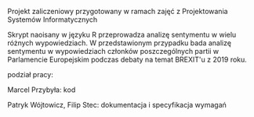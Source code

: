 Projekt zaliczeniowy przygotowany w ramach zajęć z Projektowania Systemów Informatycznych

Skrypt naoisany w języku R przeprowadza analizę sentymentu w wielu różnych wypowiedziach.
W przedstawionym przypadku bada analizę sentymentu w wypowiedziach członków poszczególnych partii w Parlamencie Europejskim podczas debaty na temat BREXIT'u z 2019 roku.

podział pracy:

Marcel Przybyła: kod

Patryk Wójtowicz, Filip Stec: dokumentacja i specyfikacja wymagań
